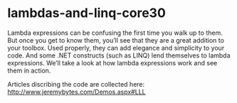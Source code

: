 lambdas-and-linq-core30
====================================

Lambda expressions can be confusing the first time you walk up to them. But once you get to know them, you’ll see that they are a great addition to your toolbox. Used properly, they can add elegance and simplicity to your code. And some .NET constructs (such as LINQ) lend themselves to lambda expressions. We’ll take a look at how lambda expressions work and see them in action.

Articles discribing the code are collected here: http://www.jeremybytes.com/Demos.aspx#LLL

